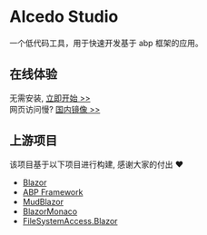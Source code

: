 # Alcedo Studio

一个低代码工具，用于快速开发基于 abp 框架的应用。

## 在线体验
无需安装, [立即开始 >>](https://alcedo.studio)  
网页访问慢? [国内镜像 >>](https://alcedostuio.gitee.io)

## 上游项目
该项目基于以下项目进行构建, 感谢大家的付出 :heart:
- [Blazor](https://dotnet.microsoft.com/apps/aspnet/web-apps/blazor)
- [ABP Framework](https://abp.io/)
- [MudBlazor](https://mudblazor.com/)
- [BlazorMonaco](https://github.com/serdarciplak/BlazorMonaco)
- [FileSystemAccess.Blazor](https://github.com/KristofferStrube/Blazor.FileSystemAccess)
